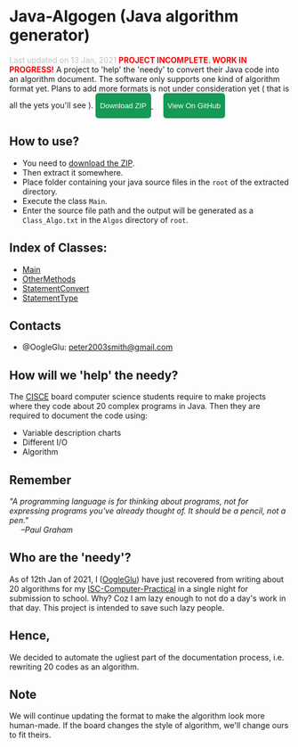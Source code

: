 # Java-Algogen (Java algorithm generator)
<font style = "color: silver;">
        Last updated on 13 Jan, 2021
</font>
<font style = "color: red;">
        <b>PROJECT INCOMPLETE. WORK IN PROGRESS!</b>
</font>
A project to 'help' the 'needy' to convert their Java code into an algorithm document. 
The software only supports one kind of algorithm format yet. 
Plans to add more formats is not under consideration yet ( that is all the yets you'll see ).

<a href = "https://github.com/OogleGlu/Java-Algogen/archive/main.zip">
	<button id = "download" onclick = "document.getElementById('download').style.backgroundColor='#FFFFFF'; document.getElementById('download').style.color='#159957';" style = "color: white; height: 45px; background-color: #159957; border: 2px #159957 solid; border-color: #159957; border-radius: 5px;">
		Download ZIP
	</button>
</a>
&emsp;
<a href = "https://github.com/OogleGlu/Java-Algogen/">
	<button id = "github" onclick = "document.getElementById('github').style.backgroundColor='#FFFFFF'; document.getElementById('github').style.color='#159957';" style = "color: white; height: 45px; background-color: #159957; border: 2px #159957 solid; border-color: #159957; border-radius: 5px;">
		View On GitHub
	</button>
</a>

## How to use?
- You need to [download the ZIP](https://github.com/OogleGlu/Java-Algogen/archive/main.zip). 
- Then extract it somewhere.
- Place folder containing your java source files in the `root` of the extracted directory.
- Execute the class `Main`. 
- Enter the source file path and the output will be generated as a `Class_Algo.txt` in the `Algos` directory of `root`.

## Index of Classes:
- [Main](https://github.com/OogleGlu/Java-Algogen/blob/main/Main.java)
- [OtherMethods](https://github.com/OogleGlu/Java-Algogen/blob/main/OtherMethods.java)
- [StatementConvert](https://github.com/OogleGlu/Java-Algogen/blob/main/StatementConvert.java)
- [StatementType](https://github.com/OogleGlu/Java-Algogen/blob/main/StatementType.java)

## Contacts
- @OogleGlu: peter2003smith@gmail.com

## How will we 'help' the needy?
The [CISCE](https://en.m.wikipedia.org/wiki/Council_for_the_Indian_School_Certificate_Examinations) board computer science students require to 
make projects where they code about 20 complex programs in Java. 
Then they are required to document the code using:
- Variable description charts
- Different I/O
- Algorithm

## Remember
<em>"A programming language is for thinking about programs, 
not for expressing programs you've already thought of. 
It should be a pencil, not a pen."<br>
&ensp;&ensp;&ensp;&#8211;Paul Graham</em>

## Who are the 'needy'?
As of 12th Jan of 2021, I ([OogleGlu](https://github.com/OogleGlu)) have just recovered from writing about 20 algorithms 
for my [ISC-Computer-Practical](https://github.com/OogleGlu/ISC-Computer-Practical) in a single night for submission to school. 
Why? Coz I am lazy enough to not do a day's work in that day. This project is intended to save such lazy people.<br>

## Hence,
We decided to automate the ugliest part of the documentation process, 
i.e. rewriting 20 codes as an algorithm.

## Note
We will continue updating the format to make the algorithm look 
more human-made. If the board changes the style of algorithm, we'll 
change ours to fit theirs.
